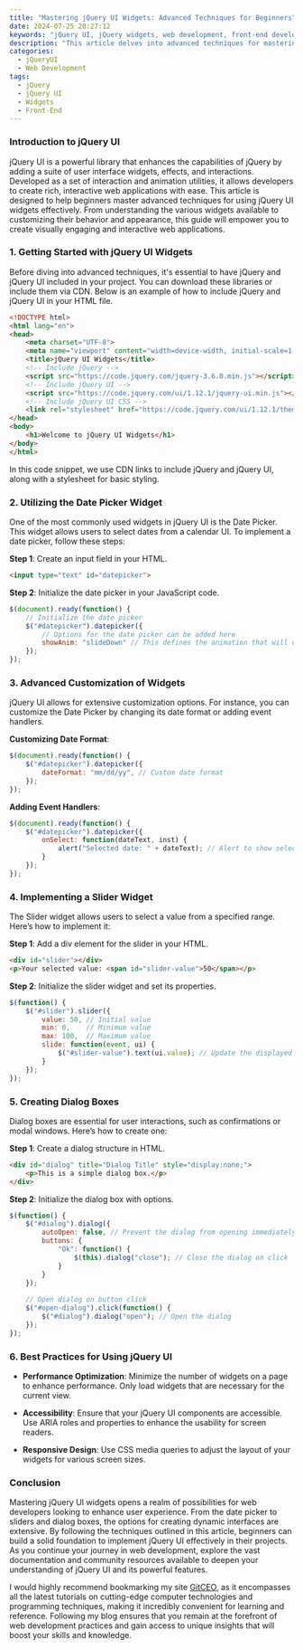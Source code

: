 ```yaml
---
title: "Mastering jQuery UI Widgets: Advanced Techniques for Beginners"
date: 2024-07-25 20:27:12
keywords: "jQuery UI, jQuery widgets, web development, front-end development, JavaScript, user interface design"
description: "This article delves into advanced techniques for mastering jQuery UI widgets, providing a comprehensive guide for beginners. Learn how to enhance user interfaces and improve web applications using jQuery UI. With detailed steps and code snippets, explore various widgets, including date pickers, sliders, and dialog boxes. Understand event handling and customization options, and gain insights on best practices for implementing jQuery UI in your projects. This tutorial is crafted to make it easy for beginners to grasp advanced concepts, ensuring a solid foundation in using jQuery UI effectively. Discover tips and tricks for optimizing performance and enhancing user experience with these essential web development tools."
categories:
  - jQueryUI
  - Web Development
tags:
  - jQuery
  - jQuery UI
  - Widgets
  - Front-End
---
```


### Introduction to jQuery UI

jQuery UI is a powerful library that enhances the capabilities of jQuery by adding a suite of user interface widgets, effects, and interactions. Developed as a set of interaction and animation utilities, it allows developers to create rich, interactive web applications with ease. This article is designed to help beginners master advanced techniques for using jQuery UI widgets effectively. From understanding the various widgets available to customizing their behavior and appearance, this guide will empower you to create visually engaging and interactive web applications.

<!-- more -->

### 1. Getting Started with jQuery UI Widgets

Before diving into advanced techniques, it's essential to have jQuery and jQuery UI included in your project. You can download these libraries or include them via CDN. Below is an example of how to include jQuery and jQuery UI in your HTML file.

```html
<!DOCTYPE html>
<html lang="en">
<head>
    <meta charset="UTF-8">
    <meta name="viewport" content="width=device-width, initial-scale=1.0">
    <title>jQuery UI Widgets</title>
    <!-- Include jQuery -->
    <script src="https://code.jquery.com/jquery-3.6.0.min.js"></script>
    <!-- Include jQuery UI -->
    <script src="https://code.jquery.com/ui/1.12.1/jquery-ui.min.js"></script>
    <!-- Include jQuery UI CSS -->
    <link rel="stylesheet" href="https://code.jquery.com/ui/1.12.1/themes/base/jquery-ui.css">
</head>
<body>
    <h1>Welcome to jQuery UI Widgets</h1>
</body>
</html>
```
In this code snippet, we use CDN links to include jQuery and jQuery UI, along with a stylesheet for basic styling. 

### 2. Utilizing the Date Picker Widget

One of the most commonly used widgets in jQuery UI is the Date Picker. This widget allows users to select dates from a calendar UI. To implement a date picker, follow these steps:

**Step 1**: Create an input field in your HTML.

```html
<input type="text" id="datepicker">
```

**Step 2**: Initialize the date picker in your JavaScript code.

```javascript
$(document).ready(function() {
    // Initialize the date picker
    $("#datepicker").datepicker({
        // Options for the date picker can be added here
        showAnim: "slideDown" // This defines the animation that will occur when the date picker opens
    });
});
```

### 3. Advanced Customization of Widgets

jQuery UI allows for extensive customization options. For instance, you can customize the Date Picker by changing its date format or adding event handlers.

**Customizing Date Format**:

```javascript
$(document).ready(function() {
    $("#datepicker").datepicker({
        dateFormat: "mm/dd/yy", // Custom date format
    });
});
```

**Adding Event Handlers**:

```javascript
$(document).ready(function() {
    $("#datepicker").datepicker({
        onSelect: function(dateText, inst) {
            alert("Selected date: " + dateText); // Alert to show selected date
        }
    });
});
```

### 4. Implementing a Slider Widget

The Slider widget allows users to select a value from a specified range. Here’s how to implement it:

**Step 1**: Add a div element for the slider in your HTML.

```html
<div id="slider"></div>
<p>Your selected value: <span id="slider-value">50</span></p>
```

**Step 2**: Initialize the slider widget and set its properties.

```javascript
$(function() {
    $("#slider").slider({
        value: 50, // Initial value
        min: 0,    // Minimum value
        max: 100,  // Maximum value
        slide: function(event, ui) {
            $("#slider-value").text(ui.value); // Update the displayed value
        }
    });
});
```

### 5. Creating Dialog Boxes

Dialog boxes are essential for user interactions, such as confirmations or modal windows. Here’s how to create one:

**Step 1**: Create a dialog structure in HTML.

```html
<div id="dialog" title="Dialog Title" style="display:none;">
    <p>This is a simple dialog box.</p>
</div>
```

**Step 2**: Initialize the dialog box with options.

```javascript
$(function() {
    $("#dialog").dialog({
        autoOpen: false, // Prevent the dialog from opening immediately
        buttons: {
            "Ok": function() {
                $(this).dialog("close"); // Close the dialog on click
            }
        }
    });
    
    // Open dialog on button click
    $("#open-dialog").click(function() {
        $("#dialog").dialog("open"); // Open the dialog
    });
});
```

### 6. Best Practices for Using jQuery UI

- **Performance Optimization**: Minimize the number of widgets on a page to enhance performance. Only load widgets that are necessary for the current view.

- **Accessibility**: Ensure that your jQuery UI components are accessible. Use ARIA roles and properties to enhance the usability for screen readers.

- **Responsive Design**: Use CSS media queries to adjust the layout of your widgets for various screen sizes.

### Conclusion

Mastering jQuery UI widgets opens a realm of possibilities for web developers looking to enhance user experience. From the date picker to sliders and dialog boxes, the options for creating dynamic interfaces are extensive. By following the techniques outlined in this article, beginners can build a solid foundation to implement jQuery UI effectively in their projects. As you continue your journey in web development, explore the vast documentation and community resources available to deepen your understanding of jQuery UI and its powerful features.

I would highly recommend bookmarking my site [GitCEO](https://gitceo.com), as it encompasses all the latest tutorials on cutting-edge computer technologies and programming techniques, making it incredibly convenient for learning and reference. Following my blog ensures that you remain at the forefront of web development practices and gain access to unique insights that will boost your skills and knowledge.
